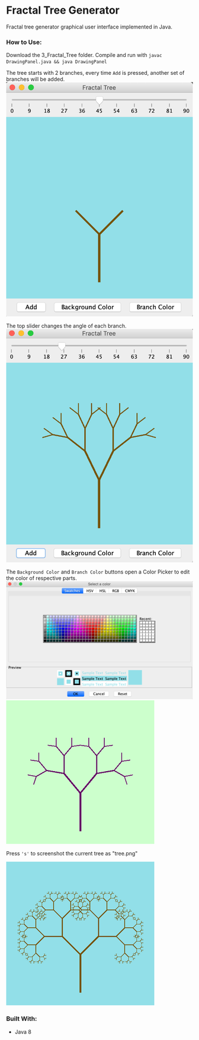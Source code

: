 # Fractal Tree Generator
Fractal tree generator graphical user interface implemented in Java.

### How to Use:
Download the 3\_Fractal\_Tree folder. Compile and run with `javac DrawingPanel.java && java DrawingPanel`

The tree starts with 2 branches, every time `Add` is pressed, another set of branches will be added.
![UI](images/UI.png)

The top slider changes the angle of each branch.
![angled](images/angles.png)

The `Background Color` and `Branch Color` buttons open a Color Picker to edit the  color of respective parts.
![colorUI](images/colorPicker.png)
![colorImage](images/colors.png)

Press `'s'` to screenshot the current tree as "tree.png"

![screenshot](images/largeTree.png)

### Built With:
- Java 8
